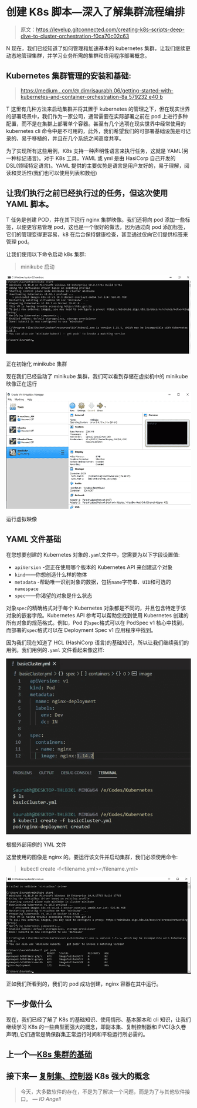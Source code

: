 # 创建 K8s 脚本—深入了解集群流程编排

> 原文：<https://levelup.gitconnected.com/creating-k8s-scripts-deep-dive-to-cluster-orchestration-f0ca70c02c63>

N 现在，我们已经知道了如何管理和加速基本的 kubernetes 集群，让我们继续更动态地管理集群，并学习业务所需的集群和应用程序部署概念。

## Kubernetes 集群管理的安装和基础:

> [https://medium . com/@ dimrisaurabh 06/getting-started-with-kubernetes-and-container-orchestration-8a 579232 e40 b](https://medium.com/@dimrisaurabh06/getting-started-with-kubernetes-and-container-orchestration-8a579232e40b)

T 这里有几种方法来启动集群并将其置于 kubernetes 的管理之下，但在现实世界的部署场景中，我们作为一家公司，通常需要在实际部署之前在 pod 上进行多种配置，而不是在集群上部署单个容器。甚至有几个选项在现实世界中经常使用的 kubernetes cli 命令中是不可用的，此外，我们希望我们的可部署基础设施是可记录的、易于移植的，并且在几个系统之间高度共享。

为了实现所有这些用例，K8s 支持一种声明性语言来执行任务，这就是 YAML(另一种标记语言)。对于 K8s 工具，YAML 或 yml 是由 HasiCorp 自己开发的 DSL(领域特定语言)。YAML 提供的主要优势是语言是用户友好的，易于理解，阅读和灵活性(我们也可以使用列表和数组)

## 让我们执行之前已经执行过的任务，但这次使用 YAML 脚本。

T 任务是创建 POD，并在其下运行 nginx 集群映像。我们还将向 pod 添加一些标签，以便更容易管理 pod，这也是一个很好的做法，因为通过向 pod 添加标签，它们的管理变得更容易，k8 在后台保持健康检查，甚至通过仅向它们提供标签来管理 pod。

让我们使用以下命令启动 k8s 集群:

> minikube 启动

![](img/0f7d3845d2df0b898ea9ccbb210e7a0c.png)

正在初始化 minikube 集群

现在我们已经启动了 minikube 集群，我们可以看到存储在虚拟机中的 minikube 映像正在运行

![](img/cdca48cfa8c5f45d4017c1da165e6211.png)

运行虚拟映像

## YAML 文件基础

在您想要创建的 Kubernetes 对象的`.yaml`文件中，您需要为以下字段设置值:

*   `apiVersion` -您正在使用哪个版本的 Kubernetes API 来创建这个对象
*   `kind`——你想创造什么样的物体
*   `metadata` -帮助唯一识别对象的数据，包括`name`字符串、`UID`和可选的`namespace`
*   `spec`——你渴望的对象是什么状态

对象`spec`的精确格式对于每个 Kubernetes 对象都是不同的，并且包含特定于该对象的嵌套字段。Kubernetes API 参考可以帮助您找到使用 Kubernetes 创建的所有对象的规范格式。例如，Pod 的`spec`格式可以在 PodSpec v1 核心中找到，而部署的`spec`格式可以在 Deployment Spec v1 应用程序中找到。

因为我们现在知道了 HCL (HashiCorp 语言)的基础知识，所以让我们继续我们的用例。我们用例的`.yaml` 文件看起来像这样:

![](img/3bc53d0f9d01f0fe179c0acb6d31f5a8.png)

根据外部用例的 YML 文件

这里使用的图像是 nginx 的。要运行该文件并启动集群，我们必须使用命令:

> kubectl create -f<filename.yml></filename.yml>

![](img/28278aefb966e74b5f5b3c02b936108a.png)

正如我们所看到的，我们的 pod 成功创建，nginx 容器在其中运行。

## 下一步做什么

现在，我们已经了解了 K8s 的基础知识、使用情形、基本脚本和 cli 知识，让我们继续学习 K8s 的一些典型而强大的概念，即副本集、复制控制器和 PVC(永久卷声明),它们通常是确保群集正常运行时间和平稳运行所必需的。

## 上一个—[K8s 集群的基础](https://medium.com/@dimrisaurabh06/getting-started-with-kubernetes-and-container-orchestration-8a579232e40b)

## 接下来— [复制集、控制器](https://medium.com/@dimrisaurabh06/advance-concepts-of-k8s-replica-set-and-controllers-1269fc8e8188) K8s 强大的概念

> 今天，大多数软件的存在，不是为了解决一个问题，而是为了与其他软件接口。
> *— IO Angell*